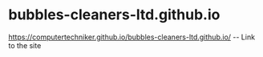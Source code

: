 # bubbles-cleaners-ltd.github.io
 https://computertechniker.github.io/bubbles-cleaners-ltd.github.io/
  -- Link to the site
